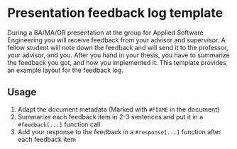 # Presentation feedback log template
During a BA/MA/GR presentation at the group for Applied Software Engineering you will receive feedback from your advisor and supervisor. 
A fellow student will note down the feedback and will send it to the professor, your advisor, and you. 
After you hand in your thesis, you have to summarize the feedback you got, and how you implemented it. 
This template provides an example layout for the feedback log. 


## Usage
1. Adapt the document metadata (Marked with `#FIXME` in the document)
2. Summarize each feedback item in 2-3 sentences and put it in a `#feedback[...]` function call
3. Add your response to the feedback in a `#response[...]` function after each feedback item
